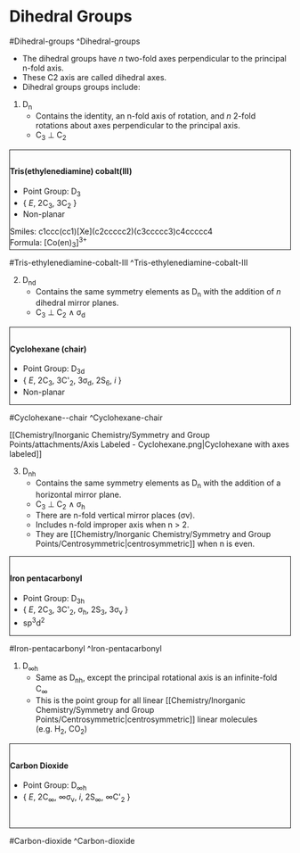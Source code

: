 # Dihedral Groups
#Dihedral-groups
 ^Dihedral-groups
 
- The dihedral groups have *n* two-fold axes perpendicular to the principal n-fold axis. 
- These C2 axis are called dihedral axes. 
- Dihedral groups groups include:

1. D<sub>n</sub>
	- Contains the identity, an n-fold axis of rotation, and *n* 2-fold rotations about axes perpendicular to the principal axis.
	- C<sub>3</sub> ⊥ C<sub>2</sub>

<div style="display: table; border: 1px solid; width: 100%;">
	<div style="display: table-row;">
		<div style="display: table-cell; vertical-align: center; background-color: white;">
			<img src="/Chemistry/Inorganic Chemistry/Symmetry and Group Points/attachments/Tris(ethylenediamine)cobalt(III).png" width=270 />			
		</div>
		<div style="display: table-cell; vertical-align: top; padding-top: 10px; width: 100%;">
			<h4 class="padding-left">Tris(ethylenediamine) cobalt(III)</h4>
			<ul>
				<li />Point Group: D<sub>3</sub>
				<li />{ <i>E</i>, 2C<sub>3</sub>, 3C<sub>2</sub> }
				<li />Non-planar
			</ul>	
			<div class="padding">
				Smiles: c1ccc(cc1)[Xe](c2ccccc2)(c3ccccc3)c4ccccc4 <br />
				Formula: [Co(en)<sub>3</sub>]<sup>3+</sup>
			</div>
		</div>
	</div>
</div>

#Tris-ethylenediamine-cobalt-III
 ^Tris-ethylenediamine-cobalt-III



2. D<sub>nd</sub>
	- Contains the same symmetry elements as D<sub>n</sub> with the addition of *n* dihedral mirror planes.
	- C<sub>3</sub> ⊥ C<sub>2</sub> ∧ σ<sub>d</sub>
	  
<div style="display: table; border: 1px solid; width: 100%;">
	<div style="display: table-row;">
		<div style="display: table-cell; background-color: white;">
			<!-- first column-->
				<img src="/Chemistry/Inorganic Chemistry/Symmetry and Group Points/attachments/Cyclohexane-chair-conformation.png" width=270 />
		</div>
		<div style="width: 100%; display: table-cell; text-align: left; vertical-align: top; padding-top: 10px;">
			<h4 class="padding-left">Cyclohexane (chair)</h4>			
			<ul>
				<li />Point Group: D<sub>3d</sub>
				<li />{ 
					<i>E</i>, 
					2C<sub>3</sub>, 
					3C'<sub>2</sub>, 
					3σ<sub>d</sub>, 
					2S<sub>6</sub>, 
					<i>i</i> 
					}
				<li />Non-planar
			</ul>
		</div>
	</div>
</div>

#Cyclohexane--chair
 ^Cyclohexane-chair
 
[[Chemistry/Inorganic Chemistry/Symmetry and Group Points/attachments/Axis Labeled - Cyclohexane.png|Cyclohexane with axes labeled]]

3. D<sub>nh</sub>
	- Contains the same symmetry elements as D<sub>n</sub> with the addition of a horizontal mirror plane.
	- C<sub>3</sub> ⊥ C<sub>2</sub> ∧ σ<sub>h</sub>
	- There are n-fold vertical mirror places (σv).
	- Includes n-fold improper axis when n > 2.
	- They are [[Chemistry/Inorganic Chemistry/Symmetry and Group Points/Centrosymmetric|centrosymmetric]] when n is even.


<div style="display: table; border: 1px solid; width: 100%;">
	<div style="display: table-row;">
		<div style="display: table-cell; background-color: white;">
			<!-- Molecule Structure-->
				<img src="/Chemistry/Inorganic Chemistry/Symmetry and Group Points/attachments/Iron pentacarbonyl.png" width=270 />
		</div>
		<div style="width: 100%; display: table-cell; text-align: left; vertical-align: top; padding-top: 10px;">
			<h4 class="padding-left">Iron pentacarbonyl</h4>			
			<ul>
				<li />Point Group: D<sub>3h</sub>
				<li /> {
					<i>E</i>,	
					2C<sub>3</sub>,	
					3C'<sub>2</sub>,	
					σ<sub>h</sub>,	
					2S<sub>3</sub>,	
					3σ<sub>v</sub>
				}
				<li />sp<sup>3</sup>d<sup>2</sup>
			</ul>
		</div>
	</div>
</div>

#Iron-pentacarbonyl 
^Iron-pentacarbonyl

1. D<sub>∞h</sub>
	- Same as D<sub>nh</sub>, except the principal rotational axis is an infinite-fold C<sub>∞</sub>
	- This is the point group for all linear [[Chemistry/Inorganic Chemistry/Symmetry and Group Points/Centrosymmetric|centrosymmetric]] linear molecules (e.g. H<sub>2</sub>, <span style="white-space: nowrap;">CO<sub>2</sub></span>)

<div style="display: table; border: 1px solid; width: 100%;">
	<div style="display: table-row;">
		<div style="display: table-cell; background-color: white; height: 150px; vertical-align: middle;">
			<!-- Molecule Structure-->
				<img src="/Chemistry/Inorganic Chemistry/Symmetry and Group Points/attachments/CO2.png" width=270 />
		</div>
		<div style="width: 100%; display: table-cell; text-align: left; vertical-align: top; padding-top: 10px;">
			<h4 class="padding-left">Carbon Dioxide</h4>			
			<ul>
				<li />Point Group: D<sub>∞h</sub>
				<li /> {
					<i>E</i>, 
					2C<sub>∞</sub>, 
					∞σ<sub>v</sub>, 
					<i>i</i>,
					2S<sub>∞</sub>,
					∞C'<sub>2</sub>
				}
			</ul>
		</div>
	</div>
</div>

#Carbon-dioxide
 ^Carbon-dioxide
